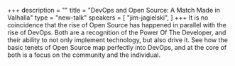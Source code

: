 +++
description = ""
title = "DevOps and Open Source: A Match Made in Valhalla"
type = "new-talk"
speakers = [
        "jim-jagielski",
]
+++
It is no coincidence that the rise of Open Source has happened in parallel with the rise of DevOps. Both are a recognition of the Power Of The Developer, and their ability to not only implement technology, but also drive it. See how the basic tenets of Open Source map perfectly into DevOps, and at the core of both is a focus on the community and the individual.